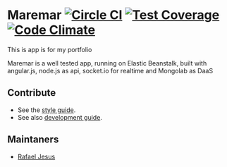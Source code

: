 Maremar [![Circle CI](https://circleci.org/gh/rafaeljesus/maremar.png?style=badge)](https://circleci.org/gh/rafaeljesus/maremar) [![Test Coverage](https://codeclimate.com/github/rafaeljesus/maremar/badges/coverage.svg)](https://codeclimate.com/github/rafaeljesus/maremar) [![Code Climate](https://codeclimate.com/github/rafaeljesus/maremar/badges/gpa.svg)](https://codeclimate.com/github/rafaeljesus/maremar)
===============

This is app is for my portfolio

Maremar is a well tested app, running on Elastic Beanstalk, built with angular.js, node.js as api, socket.io for realtime and Mongolab as DaaS

Contribute
----------

* See the [style guide](https://github.com/copycopter/style-guide).
* See also [development guide](https://github.com/thoughtbot/guides).

Maintaners
----------

* [Rafael Jesus](https://github.com/rafaeljesus)
